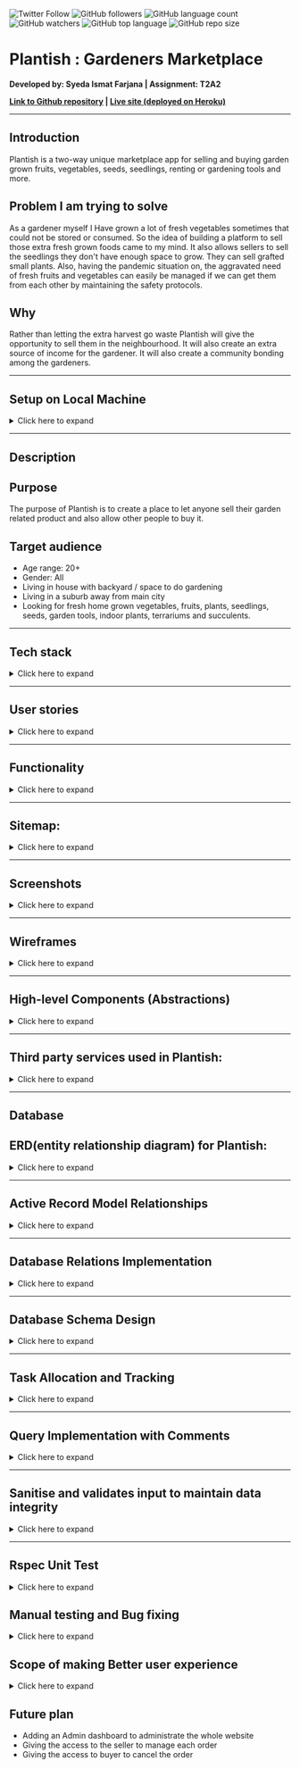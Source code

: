 
![Twitter Follow](https://img.shields.io/twitter/follow/ismat_farjana?style=social)  ![GitHub followers](https://img.shields.io/github/followers/ismatfarjana?style=social) 
![GitHub language count](https://img.shields.io/github/languages/count/ismatfarjana/T2A2_Rails_marketplace) ![GitHub watchers](https://img.shields.io/github/watchers/ismatfarjana/T2A2_Rails_marketplace?style=social) ![GitHub top language](https://img.shields.io/github/languages/top/ismatfarjana/T2A2_Rails_marketplace) ![GitHub repo size](https://img.shields.io/github/repo-size/ismatfarjana/T2A2_Rails_marketplace)


# Plantish : Gardeners Marketplace
**Developed by: Syeda Ismat Farjana | Assignment: T2A2**

**[Link to Github repository](https://github.com/ismatfarjana/T2A2_Rails_marketplace) | [Live site (deployed on Heroku)](https://plantish.herokuapp.com/)**

---

## Introduction
Plantish is a two-way unique marketplace app for selling and buying garden grown fruits, vegetables, seeds, seedlings, renting or gardening tools and more.

## Problem I am trying to solve
 
As a gardener myself I Have grown a lot of fresh vegetables sometimes that could not be stored or consumed. So the idea of building a platform to sell those extra fresh grown foods came to my mind. It also allows sellers to sell the seedlings they don't have enough space to grow. They can sell grafted small plants. Also, having the pandemic situation on, the aggravated need of fresh fruits and vegetables can easily be managed if we can get them from each other by maintaining the safety protocols.

## Why

Rather than letting the extra harvest go waste Plantish will give the opportunity to sell them in the neighbourhood. It will also create an extra source of income for the gardener. It will also create a community bonding among the gardeners.

---

## Setup on Local Machine

<details>
    <summary>Click here to expand</summary>

* clone repository by running `git clone git@github.com:ismatfarjana/T2A2_Rails_marketplace.git`
* navigate into app folder by running `cd T2A2_Rails_marketplace`
* update config/database.yml with your postgresql username & password
* update config/credentials.yml with your variable for Stripe, AWS S3
* run `bundle install`
* run `rails db:setup`
* run `rails db:migrate`
* run `rails server`
* type `localhost:3000` on your favourite browser to see the project in action

</details>

---

## Description

## Purpose
The purpose of Plantish is to create a place to let anyone sell their garden related product and also allow other people to buy it.

## Target audience
  - Age range: 20+
  - Gender: All
  - Living in house with backyard / space to do gardening
  - Living in a suburb away from main city
  - Looking for fresh home grown vegetables, fruits, plants, seedlings, seeds, garden tools, indoor plants, terrariums and succulents.
  
  ---

## Tech stack

<details>
    <summary>Click here to expand</summary>

  **Frontend:**
  - HTML
  - CSS
  - ERB

 **Backend**
  - Ruby 2.6.3
  - Ruby on Rails ~> 6.0.3, >= 6.0.3.2

 **Database**
  - Postgresql

 **Deployment**
  - Heroku

 **Utilities**
  - AWS S3 
   -- upload images
  - Stripe
   -- process payment 
  - Devise
   -- user authentication


 **Tools**
  - RubyMine 
   -- as text editor
  - Git
  - Github
  - Lucid chart 
   -- create site map
  - DBDESIGNER 
   -- create ERD
  - Trello 
   -- tracking development of website
  - Balsamiq 
   -- create wireframes

  
 **Test**
  - Rspec 
  -- unit test
  
  </details>  
  
  ---

## User stories

<details>
    <summary>Click here to expand</summary>

#### As an user:
  - I want to create an Account and log in 
  - I want to have access to the authorised parts of the website.
  - I want to edit account
  - I want to make a profile so my location and other informations stay saved in my profile
  - I want to edit my profile
  - I want to delete my profile
  - I want to have the access to the private community group
  
 
 
#### As a buyer:

  - I want to look for product by category
  - I want to add the product to the cart
  - I want to buy a product 
  - I want to pay for the product I buy
  - I want to see the list of my confirmed ordered products after payment is done
 
#### As a seller:
 
- I want to add my product details
- I want to edit my product details
- I want to delete my product if not available any more

</details>

---

## Functionality

<details>
    <summary>Click here to expand</summary>

 ### User Profile: 
  The site visitor can create a profile with information (profile picture, email address, password, phone number, name, address, postcode, suburb) in order to add products to their product list and to add product to the cart in order to buy it. It also gives access to the registered user to the Plantish community where they can find other members as well. The visitor who doesn't have created any profile is allowed to browse the website.
  
  **To create profile**
   - user needs to sign up an account and log in to the account
   - after logging is, user needs to click on **Add Profile** on the *navigation bar* which will take the registered user to the **new profile form**
   - after submitting the form with required information the registered user will be redirected to **My Profile** page, where all the information added by the user will be displayed.
   - **My profile** page also includes **Edit Profile** button which will take the profile holder to edit their profile page.
   
   **What is happening under the hood**
   - after registering/ signing up into the website
    -- a new user instance is created in the **users_table**
   - after creating profile
    -- a new profile profile instance is created in the **profiles_table**
   - **profiles_table** is connected to the users_table with foreign_key which is the primary key of the **users_table** 
    
  
###  Product list:
 Only a Registered user can upload products to "My PRODUCT" list as a seller. Sellers can specify the type of product from the category selection option( seeds, seedlings, vegetables, fruits, flowers, indoor plants, succulents, terrariums, small plants, garden tools) in the form. Seller will fix the price for each product . The amount of the selling product is also fixed by the user(seller). *IF THE PRODUCT IS SOLD ALREADY THE SELLER CAN DELETE THE PRODUCT FROM THE PRODUCT LIST*

**To add product**
- seller needs to own a profile with the informations required
- **My products** option creates when user creates a profile
- in **My products** page there is a **Add product** button to take the profile holder to add a new product form.
- after submitting all the required information of the product, the user will be redirected to a newly added product showing page.
     
**What is happening under the hood**  
- after submitting the product with all informations, a new product instance is created in products_table
- after adding the product
-- product belongs_to 
--- the seller until it has been sold
--- the buyer when it is sold


     
 
### Private Community:
 Only a registered user will have the access to the private community of this website. 
- registered user can
 -- see other members of the community
 -- see the uploader products of other members of the community
 -- see the contact information of other members of the community
 
 
 ### Payment with Stripe:
  After the product is added to cart buyers can see their chosen product list in the cart and proceed to payment. After the payment is successful the buyer will be redirected to the paid order list. (The payment system is on demo mode at this moment. To have a test run follow the instruction shown in the cart page)
  
**The process of payment**
- at the **cart** page , clicking the **pay with card** button will take buyer to add card details page
- after adding and submitting the credit card number (test mood: card number 4242 4242 4242 4242), date(enter any future date) and the cvv (test mood: cvv - enter any three digits number), buyer will be redirected to the order fulfill message page.

**What is happening here** 
- after clicking on pay amount button on browser it sends a **post** request to routes , which finds the create action in **transactions_controller** 
- here, using the **Stripe** API keys, a *new customer* and *charge* is been created 
- a new Order instance is created in **orders_table** 
- *order_item* is created in orderItem table to hold and save the orders items of the cart 
- after saving the items, *cart* is being *destroyed* to keep buyers cart clean for next round shopping 
- if orderitems are not been saved , the whole process is being rescued by redirecting buyer to the **carts_path** 
- if order items are saved successfully , buyer is redirected to order confirmation page.  

![](https://i.imgur.com/WOqPnKO.png)|




</details>


 ---

## Sitemap:

<details>
    <summary>Click here to expand</summary>
    
### Mockup of Plantish sitemap

![](https://i.imgur.com/jRFRqhj.jpg)

### Main Sitemaps:



| user status | sitemap | 
| -------- | -------- | 
|  Not logged in    | ![](https://i.imgur.com/FZCM9wJ.png)    |
| logged in(no profile created) | ![](https://i.imgur.com/tMGcYUb.png)|
| logged in(profile created) | ![](https://i.imgur.com/wFhqBty.png) |

</details>








---

## Screenshots


<details>
    <summary>Click here to expand</summary>
    


| Screenshots         |                Mobile                | Tablet                               | Desktop                              |
| ------------------- |:------------------------------------:| ------------------------------------ | ------------------------------------ |
| Home                | ![](https://i.imgur.com/Kejvk8X.png) | ![](https://i.imgur.com/GfLYwRO.png) | ![](https://i.imgur.com/wLzTqiv.jpg) |
| Create Profile      | ![](https://i.imgur.com/I88kf0o.png) | ![](https://i.imgur.com/UoHlhkA.png) | ![](https://i.imgur.com/1FnJSjc.png) |
| My Profile          | ![](https://i.imgur.com/raY5o1t.png) | ![](https://i.imgur.com/Ci0wW9c.png) | ![](https://i.imgur.com/54Ia5VD.png) |
| My Products         | ![](https://i.imgur.com/21h6IEK.png) | ![](https://i.imgur.com/XtadL0h.png) | ![](https://i.imgur.com/LDZiZV8.png) |
| Add product         | ![](https://i.imgur.com/5LQmtpi.png) | ![](https://i.imgur.com/3QREz8X.png) | ![](https://i.imgur.com/MQQeAWT.png) |
| Product by Category | ![](https://i.imgur.com/nyAPILK.png) | ![](https://i.imgur.com/Em7x6g3.png) | ![](https://i.imgur.com/HeLq5FE.jpg) |
| Each Product        | ![](https://i.imgur.com/UmT1ztr.png) | ![](https://i.imgur.com/UmT1ztr.png) | ![](https://i.imgur.com/MifbtYu.jpg) |
| Cart                | ![](https://i.imgur.com/BchvcdQ.png) | ![](https://i.imgur.com/REgJ5Aa.png) | ![](https://i.imgur.com/SfqMvmn.png) |
| Payment             |      ![](https://i.imgur.com/bHfOV5Q.png) | ![](https://i.imgur.com/GOOYa2P.png) | ![](https://i.imgur.com/rUcJn8U.png) |         
| Community           |  ![](https://i.imgur.com/VAQOO4x.png) |![](https://i.imgur.com/Abit3d1.png)  | ![](https://i.imgur.com/t8S0goW.png)      |
| About us            |  ![](https://i.imgur.com/DSG2Wbt.png) | ![](https://i.imgur.com/7Jj85UV.png) |![](https://i.imgur.com/zZCoeuE.jpg) |
| Contact us          |                 Text                 | Text                                 | ----                                 |


</details>







---

## Wireframes

<details>
    <summary>Click here to expand</summary>

| Different screens | Wireframes |  
| -------- | -------- | 
| **Desktop**    | ![](https://i.imgur.com/IFP0cKu.png)    | 
| **Tablet** | ![](https://i.imgur.com/iXjhuTR.png) |
| **Mobile phone** | ![](https://i.imgur.com/TkneKiL.png) |

</details>




---


## High-level Components (Abstractions)

<details>
    <summary>Click here to expand</summary>

### User: 
 User is the first component of this app. An user will be able to browse all the categories and see all the products.

### Profile:
 The Profile includes information related to the registered user. One needs to create a profile in order to be able to start selling their own product or buying others items.
 
### Plantish community
This community holds all the registered users' contact information so they can connect to each other and make the internal bond stronger by helping each other with their gardening skills or by any means.

### Product of different categories
 Different category ranged items make it easy to browse the items. The registered buyer user will be able to add the product to the cart and proceed to the next step.
 
### Cart
  The cart holds all the chosen products of the buyer.

### Payment
 The payment system will allow the buyer to pay for the items. (This stage is under construction, a demo code is given to test the functionality of the infrastructure of the payment system)

</details>

---


## Third party services used in Plantish:

<details>
    <summary>Click here to expand</summary>

 ### Heroku: 
 Plantish gardener market place needs a deploying platform . I have used Heroku for that. Heroku is a cloud based platform which allows the developer to build, run, and operate applications.
 
 ### AWS S3 Bucket: 
 Picture of a product is a mandatory part of a two way marketplace. People cannot buy a product if there is no picture of the product. To create a trusted profile and upload the image of the product I needed a service that will allow me to give the access to the users of uploading pictures of their product and their profile picture. AWS S3 bucket solved this problem easily. All  the pictures are protected by the provided credentials of AWS.
 
 ### Stripe:  
 While selling and buying the product, a payment system is mandatory too. I am using Stripe to make the payment structure. At this moment this part is on demo/test mode. 

</details>

---

## Database

## ERD(entity relationship diagram) for Plantish:

<details>
    <summary>Click here to expand</summary>

## ERD before production:
  ![](https://i.imgur.com/jhRgetd.png)


## ERD after production:
 For the perfection and the simplicity of the website, the main frame of ERD is followed strictly throughout the development process. 
 One exception: Initially I wanted to use AWS API to save the image as string in my database. Later I used Active storage to save the images in AWS S3 bucket.
 Future improvement plan: order_items table was created for giving sellers the access to manage order from each seller, which is under the future improvement plan.
 
 </details>

---

## Active Record Model Relationships

<details>
    <summary>Click here to expand</summary>
    
#### An User:
 * has_one profile, a profile belongs_to a user
 * has_many products, a product belongs_to a seller( under the class user)
 * has_many orders, an order belongs_to a buyer( under the class user)
 * has_many carts, a cart belongs_to a buyer( under the class user) and product
 
 ![](https://i.imgur.com/y57MwnI.png)


#### A profile:
 * has_one_attached picture, a profile belongs_to a user
 
 ![](https://i.imgur.com/j1MZ3vg.png)


 
#### A product:
 * a product belongs_to a seller(under the class user)
 * has_one_attached image
 * has_many carts, a cart belongs_to a buyer and a product

![](https://i.imgur.com/mErFMn8.png)

 
#### An order:
 * belongs_to a buyer
 * has_many carts
 * has_many order_items

![](https://i.imgur.com/amdptfw.png)

#### An order_item
 * has_one product, a product belongs_to a seller(under the class user)
 * has_one order, an order belongs_to a buyer(under the class user)
![](https://i.imgur.com/R5VYDgz.png)


 
#### A cart: 
 * belongs_to a product, a product belongs_to a seller(under the class user)
 * belong_to a buyer
 ![](https://i.imgur.com/WbZoY0K.png)






</details>




---

## Database Relations Implementation


<details>
    <summary>Click here to expand</summary>
    
#### User
  
  ![](https://i.imgur.com/LZRpe4N.png)
  
  * The user has more then one has_many and has_one relationship.
  * User table is connected to other tables with foreign keys.
  * It only holds the primary keys

 
 #### Profiles
  
  ![](https://i.imgur.com/quZ2qeJ.png)

  * The profile belongs_to a user, for that it is connected to the user table with foreign key

 
 #### Products
   
   ![](https://i.imgur.com/tf8aERC.png)
  * Product belongs_to user(seller) and connected to user table with foreign key.  
 
 #### Orders
 
   ![](https://i.imgur.com/047RzYK.png)
* Order belogs_to user as  seller and also as a buyers aspect. It has_many products.
 
 #### OrderItems
   
   ![](https://i.imgur.com/ik1Op4A.png)
* OrderItem belongs_to product and belongs_to order
* this table is now being used in transaction_controller to save the order items before destroying the cart
  
 
 
 #### Carts
  
  ![](https://i.imgur.com/hAGgW6u.png)
* cart holds the product_id and the buyer_id as foreign keys.
 



</details>

 
 
---

## Database Schema Design

<details>
    <summary>Click here to expand</summary>
    
Users:
* email: string
* encryped_password: string
* reset_password_token: string
* reset_password_sent_at: datetime
* remember_created_at: datetime
* created_at: datetime
* updated_at: datetime

Profiles:
* first_name: string
* last_name: string
* abn: string
* address: text
* suburb: string
* state: string
* postcode: string
* mobile_number: string
* user_id: references

Products:
* title: string
* category: string
* price: integer
* description: text
* seller_id: references

Orders: 
* buyer_id: references
* paid: boolean
* amount: float
* fulfilled: boolean

OrderItems:
* product_id: references
* order_id: references

Carts:
* product_id: references
* buyer_id: references



</details>





---

## Task Allocation and Tracking


<details>
    <summary>Click here to expand</summary>
    
The process is tracked by trello:

![](https://i.imgur.com/7FsujXP.jpg)

![](https://i.imgur.com/NNYHz1O.jpg)

![](https://i.imgur.com/C2vraca.jpg)

![](https://i.imgur.com/7R7NJCX.jpg)



**[Link to Trello](https://trello.com/b/t3Gl2Y4D/t2a2rails-app)**
To have access to the Trello board send me a request.
</details>




---
## Query Implementation with Comments

<details>
    <summary>Click here to expand</summary>
 
 

| Query implementation with comments in | controller | 
| -------- | -------- | 
|**profiles_controller**|![](https://i.imgur.com/72NGBQJ.png)![](https://i.imgur.com/5Tg7wW5.png)|
| **products_controller**|![](https://i.imgur.com/xsX3YmY.png)![](https://i.imgur.com/cG50DSL.png)| 
| **carts_controller** |![](https://i.imgur.com/td1g46a.png)| 
| **orders_controller** |![](https://i.imgur.com/jENXSLs.png)| 
|**transactions_controller** | ![](https://i.imgur.com/ndJJDbh.png)| 

</details>

---

## Sanitise and validates input to maintain data integrity
<details>
    <summary>Click here to expand</summary>

### Profile

  * **Sanitization**:
  Sanitization of user input by permitting specific keys in profile_params
  ![](https://i.imgur.com/h9zcT2z.png)

  * **Validation**:
   Validating different field of the profiles table
  ![](https://i.imgur.com/fm74hzE.png)

  

### Product

  * **Sanitization**:
  Sanitization of user input by permitting specific keys in product_params
  ![](https://i.imgur.com/cV617ZC.png)

  * **Validation**:
  Validating different field of the products table
  ![](https://i.imgur.com/9hdoun2.png)
  

  
### Cart

  * **Sanitization**:
  Sanitization of user input by permitting specific keys in cart_params
  ![](https://i.imgur.com/JuEkZcA.png)
  * **Validation**:
   Validating different field of the carts table
  ![](https://i.imgur.com/48hejmi.png)

</details>

---



## Rspec Unit Test

<details>
    <summary>Click here to expand</summary>
    
* **Product**

    Added products_controller unit test for testing create action
    
    ![](https://i.imgur.com/41aXQcZ.png)

    
</details>    





## Manual testing and Bug fixing

<details>
    <summary>Click here to expand</summary>

|  Bug        | Cause      | Solution   | Future plan   |
| ----------- | ----------- | ----------- | -------|
| `Add to cart` page breaks the app when the user is not logged in.| ERD : Cart is connected to db with user_id and product_id, so if there is no user logged in it is breaking the app on production when trying to add product to cart  | The structure of my ERD is fully based on DATABASE. I did my research and found out that it needs Javascript skill to add the product temporarily in cart. For now, I fixed this bug by disabling the `add to cart` button for users who are not logged in or signed in.     | Enabling the  local cart with script |
| Clicking on **Our Community** page broke the app | User did not filled all the required info place in form | adding validation to profile model and enabling the image properly on community page | Enabling the community page to all without logging in to the website |
|**Mobile number** is taking everything in the form| mobile_number is been saved in the db as string | I designed mobile_number to save as `string` in the database because it is not used for any kind of calculation. So the solution for this problem will be setting a validation on `Profile` model with **Regex** to allow only 10 numeric digits | -
| Add to cart button on each product show not working, giving error, param was showing empty| the cart was not having the access of the product id from the show page, which is mandatory to add that specific product to cart | product_id access to add to cart button  added | - |

</details>

## Scope of making Better user experience

<details>
    <summary>Click here to expand</summary>

| Feature now | Improvement plan | State |
| -------- | -------- | --- |
|**The cart** is showing **AUD$0** total with **check out** button, which is confusing to user     | Enabling the cart only when there is product added by registered user    | Done |
|**Product of <user>** showing nothing when no product is added| Need to add the button `add product` to the top and a message letting know that no product is being uploaded yet|
| Community is only showing the information of the member | To make the community more alive by adding features like- enabling internal message sending option , adding a blog site to the community, adding status update field for the members |
| Contact us page is currently under development | To make it properly functional with Sendgrid |

</details>


## Future plan  

* Adding an Admin dashboard to administrate the whole website 
* Giving the access to the seller to manage each order 
* Giving the access to buyer to cancel the order 


